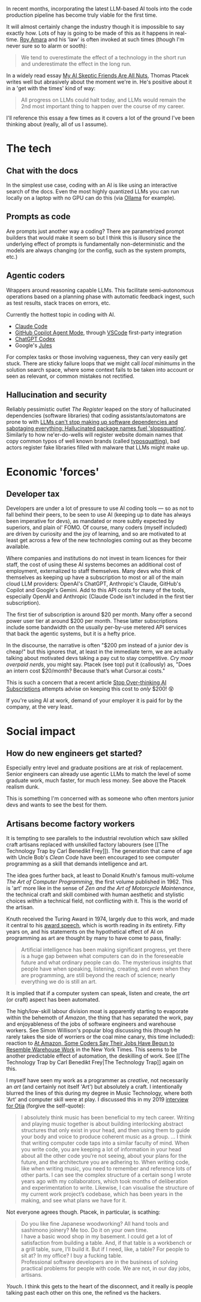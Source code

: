In recent months, incorporating the latest LLM-based AI tools into the code production pipeline has become truly viable for the first time.

It will almost certainly change the industry though it is impossible to say exactly how. Lots of hay is going to be made of this as it happens in real-time. [Roy Amara](https://en.wikipedia.org/wiki/Roy_Amara) and his 'law' is often invoked at such times (though I'm never sure so to alarm or sooth):

> We tend to overestimate the effect of a technology in the short run and underestimate the effect in the long run.

In a widely read essay [My AI Skeptic Friends Are All Nuts](https://fly.io/blog/youre-all-nuts/), Thomas Ptacek writes well but abrasively about the moment we're in. He's positive about it in a 'get with the times' kind of way:

> All progress on LLMs could halt today, and LLMs would remain the 2nd most important thing to happen over the course of my career.

I'll reference this essay a few times as it covers a lot of the ground I've been thinking about (really, all of us I assume).

# The tech

## Chat with the docs

In the simplest use case, coding with an AI is like using an interactive search of the docs. Even the most highly quantized LLMs you can run locally on a laptop with no GPU can do this (via [Ollama](https://ollama.com/) for example).

## Prompts as code

Are prompts just another way a coding? There are parametrized prompt builders that would make it seem so but I think this is illusory since the underlying effect of prompts is fundamentally non-deterministic and the models are always changing (or the config, such as the system prompts, etc.)

## Agentic coders

Wrappers around reasoning capable LLMs. This facilitate semi-autonomous operations based on a planning phase with automatic feedback ingest, such as test results, stack traces on errors, etc.

Currently the hottest topic in coding with AI.

* [Claude Code](https://www.anthropic.com/claude-code)
* [GitHub Copilot Agent Mode](https://github.blog/news-insights/product-news/github-copilot-the-agent-awakens/), through [VSCode](https://code.visualstudio.com/) first-party integration
* [ChatGPT Codex](https://chatgpt.com/codex)
* Google's [Jules](https://jules.google/)

For complex tasks or those involving vagueness, they can very easily get stuck. There are sticky failure loops that we might call *local minimums* in the solution search space, where some context fails to be taken into account or seen as relevant, or common mistakes not rectified.

## Hallucination and security

Reliably pessimistic outlet _The Register_ leaped on the story of hallucinated dependencies (software libraries) that coding assistants/automatons are prone to with [LLMs can't stop making up software dependencies and sabotaging everything: Hallucinated package names fuel 'slopsquatting'](https://www.theregister.com/2025/04/12/ai_code_suggestions_sabotage_supply_chain/). Similarly to how ne'er-do-wells will register website domain names that copy common typos of well known brands (called [typosquatting](https://capec.mitre.org/data/definitions/630.html)), bad actors register fake libraries filled with malware that LLMs might make up.

# Economic 'forces'

## Developer tax

Developers are under a lot of pressure to use AI coding tools — so as not to fall behind their peers, to be seen to use AI (keeping up to date has always been imperative for devs), as mandated or more subtly expected by superiors, and plain ol' FOMO. Of course, many coders (myself included) are driven by curiosity and the joy of learning, and so are motivated to at least get across a few of the new technologies coming out as they become available.

Where companies and institutions do not invest in team licences for their staff, the cost of using these AI systems becomes an additional cost of employment, externalized to staff themselves. Many devs who think of themselves as keeping up have a subscription to most or all of the main cloud LLM providers: OpenAI's ChatGPT, Anthropic's Claude, GitHub's Copilot and Google's Gemini. Add to this API costs for many of the tools, especially OpenAI and Anthropic (Claude Code isn't included in the first tier subscription).

The first tier of subscription is around $20 per month. Many offer a second power user tier at around $200 per month. These latter subscriptions include some bandwidth on the usually per-by-use metered API services that back the agentic systems, but it is a hefty price.

In the discourse, the narrative is often "$200 pm instead of a junior dev is cheap!" but this ignores that, at least in the immediate term, we are actually talking about motivated devs taking a pay cut to stay competitive. _Cry moar overpaid nerds_, you might say. Ptacek (see top) put it (callously) as, "Does an intern cost $20/month? Because that’s what Cursor.ai costs."

This is such a concern that a recent article [Stop Over-thinking AI Subscriptions](https://steipete.me/posts/2025/stop-overthinking-ai-subscriptions) attempts advise on keeping this cost to _only_ $200! 😵

If you're using AI at work, demand of your employer it is paid for by the company, at the very least.

# Social impact

## How do new engineers get started?

Especially entry level and graduate positions are at risk of replacement. Senior engineers can already use agentic LLMs to match the level of some graduate work, much faster, for much less money. See above the Ptacek realism dunk.

This is something I'm concerned with as someone who often mentors junior devs and wants to see the best for them.

## Artisans become factory workers

It is tempting to see parallels to the industrial revolution which saw skilled craft artisans replaced with unskilled factory labourers (see [[The Technology Trap by Carl Benedikt Frey]]). The generation that came of age with Uncle Bob's *Clean Code* have been encouraged to see computer programming as a skill that demands intelligence and art.

The idea goes further back, at least to Donald Knuth's famous multi-volume *The Art of Computer Programming*, the first volume published in 1962. This is 'art' more like in the sense of _Zen and the Art of Motorcycle Maintenance_, the technical craft and skill combined with human aesthetic and stylistic choices _within_ a technical field, not conflicting with it. This is the world of the artisan.

Knuth received the Turing Award in 1974, largely due to this work, and made it central to his [award speech](https://paulgraham.com/knuth.html), which is worth reading in its entirety. Fifty years on, and his statements on the hypothetical effect of AI on programming as art are thought by many to have come to pass, finally:

> Artificial intelligence has been making significant progress, yet there is a huge gap between what computers can do in the foreseeable future and what ordinary people can do. The mysterious insights that people have when speaking, listening, creating, and even when they are programming, are still beyond the reach of science; nearly everything we do is still an art.

It is implied that if a computer system can speak, listen and create, the *art* (or craft) aspect has been automated.

The high/low-skill labour division moat is apparently starting to evaporate within the behemoth of *Amazon*, the thing that has separated the work, pay and enjoyableness of the jobs of software engineers and warehouse workers. See Simon Willison's popular blog discussing this (though he rarely takes the side of worriers or the coal mine canary, this time included): reaction to [At Amazon, Some Coders Say Their Jobs Have Begun to Resemble Warehouse Work](https://simonwillison.net/2025/May/28/amazon-some-coders) in the New York Times. This seems to be another predictable effect of automation, the deskilling of work. See [[The Technology Trap by Carl Benedikt Frey|The Technology Trap]] again on this.

I myself have seen my work as a programmer as _creative_, not necessarily an *art* (and certainly not itself 'Art') but absolutely a craft. I intentionally blurred the lines of this during my degree in Music Technology, where both 'Art' and computer skill were at play. I discussed this in my 2019 [interview for Otia](https://otia.io/2019/12/06/simon-kenny-technical-lead-and-musician/) (forgive the self-quote):

> I absolutely think music has been beneficial to my tech career. Writing and playing music together is about building interlocking abstract structures that only exist in your head, and then using them to guide your body and voice to produce coherent music as a group. ... I think that writing computer code taps into a similar faculty of mind. When you write code, you are keeping a lot of information in your head about all the other code you’re not seeing, about your plans for the future, and the architecture you are adhering to. When writing code, like when writing music, you need to remember and reference lots of other parts. I can see the complex structure of a certain song I wrote years ago with my collaborators, which took months of deliberation and experimentation to write. Likewise, I can visualise the structure of my current work project’s codebase, which has been years in the making, and see what plans we have for it.

Not everyone agrees though. Ptacek, in particular, is scathing:

> Do you like fine Japanese woodworking? All hand tools and sashimono joinery? Me too. Do it on your own time.  
> I have a basic wood shop in my basement. I could get a lot of satisfaction from building a table. And, if that table is a workbench or a grill table, sure, I’ll build it. But if I need, like, a table? For people to sit at? In my office? I buy a fucking table.  
> Professional software developers are in the business of solving practical problems for people with code. We are not, in our day jobs, artisans.

*Youch*. I think this gets to the heart of the disconnect, and it really is people talking past each other on this one, the refined vs the hackers.
